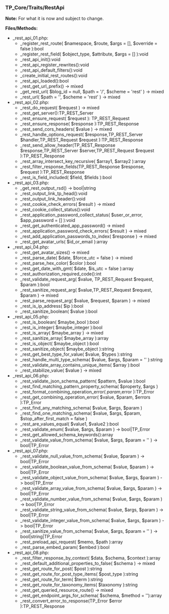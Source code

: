 ### TP_Core/Traits/RestApi

**Note:** For what it is now and subject to change. 

**Files/Methods:** 
- _rest_api_01.php: 	
	- _register_rest_route( $namespace, $route, $args = [], $override = false ):bool 
	- _register_rest_field( $object_type, $attribute, $args = [] ):void 
	- _rest_api_init():void 
	- _rest_api_register_rewrites():void 
	- _rest_api_default_filters():void 
	- _create_initial_rest_routes():void 
	- _rest_api_loaded():bool 
	- _rest_get_url_prefix() -> mixed 
	- _get_rest_url( $blog_id = null, $path = '/', $scheme = 'rest' ) -> mixed 
	- _rest_url( $path = '', $scheme = 'rest' ) -> mixed 
- _rest_api_02.php: 	
	- _rest_do_request( $request ) -> mixed 
	- _rest_get_server():TP_REST_Server 
	- _rest_ensure_request( $request ): TP_REST_Request 
	- _rest_ensure_response( $response ):TP_REST_Response 
	- _rest_send_cors_headers( $value ) -> mixed 
	- _rest_handle_options_request( $response,TP_REST_Server $handler,TP_REST_Request $request ):TP_REST_Response 
	- _rest_send_allow_header(TP_REST_Response $response,TP_REST_Server $server,TP_REST_Request $request ):TP_REST_Response 
	- _rest_array_intersect_key_recursive( $array1, $array2 ):array 
	- _rest_filter_response_fields(TP_REST_Response $response, $request ):TP_REST_Response 
	- _rest_is_field_included( $field, $fields ):bool 
- _rest_api_03.php: 	
	- _get_rest_output_rsd() -> bool|string 
	- _rest_output_link_tp_head():void 
	- _rest_output_link_header():void 
	- _rest_cookie_check_errors( $result ) -> mixed 
	- _rest_cookie_collect_status():void 
	- _rest_application_password_collect_status( $user_or_error, $app_password = [] ):void 
	- _rest_get_authenticated_app_password() -> mixed 
	- _rest_application_password_check_errors( $result ) -> mixed 
	- _rest_add_application_passwords_to_index( $response ) -> mixed 
	- _rest_get_avatar_urls( $id_or_email ):array 
- _rest_api_04.php: 	
	- _rest_get_avatar_sizes() -> mixed  
	- _rest_parse_date( $date, $force_utc = false ) -> mixed  
	- _rest_parse_hex_color( $color ):bool 
	- _rest_get_date_with_gmt( $date, $is_utc = false ):array 
	- _rest_authorization_required_code():int 
	- _rest_validate_request_arg( $value, TP_REST_Request $request, $param ):bool 
	- _rest_sanitize_request_arg( $value,TP_REST_Request $request, $param ) -> mixed  
	- _rest_parse_request_arg( $value, $request, $param ) -> mixed  
	- _rest_is_ip_address( $ip ):bool 
	- _rest_sanitize_boolean( $value ):bool 
- _rest_api_05.php: 	
	- _rest_is_boolean( $maybe_bool ):bool 
	- _rest_is_integer( $maybe_integer ):bool 
	- _rest_is_array( $maybe_array ) -> mixed  
	- _rest_sanitize_array( $maybe_array ):array 
	- _rest_is_object( $maybe_object ):bool 
	- _rest_sanitize_object( $maybe_object ):string 
	- _rest_get_best_type_for_value( $value, $types ):string 
	- _rest_handle_multi_type_schema( $value, $args, $param = '' ):string 
	- _rest_validate_array_contains_unique_items( $array ):bool 
	- _rest_stabilize_value( $value ) -> mixed  
- _rest_api_06.php: 	
	- _rest_validate_json_schema_pattern( $pattern, $value ):bool 
	- _rest_find_matching_pattern_property_schema( $property, $args ) 
	- _rest_format_combining_operation_error( $param,$error ):TP_Error 
	- _rest_get_combining_operation_error( $value, $param, $errors ):TP_Error 
	- _rest_find_any_matching_schema( $value, $args, $param ) 
	- _rest_find_one_matching_schema( $value, $args, $param, $stop_after_first_match = false ) 
	- _rest_are_values_equal( $value1, $value2 ):bool 
	- _rest_validate_enum( $value, $args, $param ) -> bool|TP_Error 
	- _rest_get_allowed_schema_keywords():array 
	- _rest_validate_value_from_schema( $value, $args, $param = '' ) -> bool|TP_Error  
- _rest_api_07.php: 	
	- _rest_validate_null_value_from_schema( $value, $param ) -> bool|TP_Error 
	- _rest_validate_boolean_value_from_schema( $value, $param ) -> bool|TP_Error 
	- _rest_validate_object_value_from_schema( $value, $args, $param ) -> bool|TP_Error 
	- _rest_validate_array_value_from_schema( $value, $args, $param ) -> bool|TP_Error 
	- _rest_validate_number_value_from_schema( $value, $args, $param ) -> bool|TP_Error 
	- _rest_validate_string_value_from_schema( $value, $args, $param ) -> bool|TP_Error 
	- _rest_validate_integer_value_from_schema( $value, $args, $param ) -> bool|TP_Error 
	- _rest_sanitize_value_from_schema( $value, $args, $param = '' ) -> bool|string|TP_Error 
	- _rest_preload_api_request( $memo, $path ):array 
	- _rest_parse_embed_param( $embed ):bool 
- _rest_api_08.php: 	
	- _rest_filter_response_by_context( $data, $schema, $context ):array 
	- _rest_default_additional_properties_to_false( $schema ) -> mixed 
	- _rest_get_route_for_post( $post ):string 
	- _rest_get_route_for_post_type_items( $post_type ):string 
	- _rest_get_route_for_term( $term ):string 
	- _rest_get_route_for_taxonomy_items( $taxonomy ):string 
	- _rest_get_queried_resource_route() -> mixed 
	- _rest_get_endpoint_args_for_schema( $schema, $method = ''):array 
	- _rest_convert_error_to_response(TP_Error $error ):TP_REST_Response 
